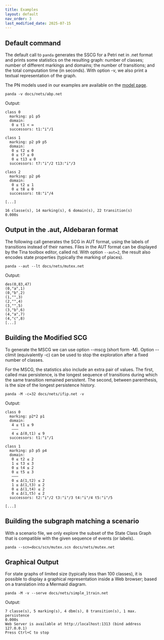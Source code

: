 ```yaml
---
title: Examples
layout: default
nav_order: 3
last_modified_date: 2025-07-15
---
```


## Default command

The default call to `panda` generates the SSCG for a Petri net in .net format
and prints some statistics on the resulting graph: number of classes; number of
different markings and domains; the number of transitions; and the total
computation time (in seconds). With option -v, we also print a textual
representation of the graph.

The PN models used in our examples are available on the [model
page](/docs/models/).

```console
panda -v docs/nets/abp.net
```

Output:

```console
class 0
  marking: p1 p5
  domain:
   0 ≤ t1 < ∞
  successors: t1:"i"/1

class 1
  marking: p2 p9 p5
  domain:
   0 ≤ t2 ≤ 0
   0 ≤ t7 ≤ 0
   0 ≤ t13 ≤ 0
  successors: t7:"i"/2 t13:"i"/3

class 2
  marking: p2 p6
  domain:
   0 ≤ t2 ≤ 1
   0 ≤ t8 ≤ 0
  successors: t8:"i"/4

[...]

16 classe(s), 14 marking(s), 6 domain(s), 22 transition(s)
0.000s
```

## Output in the .aut, Aldebaran format

The following call generates the SCG in AUT format, using the labels of
transitions instead of their names. Files in the AUT format can be displayed by
the Tina toolbox editor, called nd. With option `--aut=2`, the result also
encodes state properties (typically the marking of places).

```console
panda --aut --lt docs/nets/mutex.net
```

Output:

```console
des(0,83,47)
(0,"a",1)
(0,"b",2)
(1,"",3)
(2,"",4)
(3,"",5)
(3,"b",6)
(4,"a",7)
(4,"c",8)
[...]
```

## Building the Modified SCG

To generate the MSCG we can use option --mscg (short form -M). Option --climit
(equivalently -c) can be used to stop the exploration after a fixed number of
classes.

For the MSCG, the statistics also include an extra pair of values. The first,
called max persistence, is the longest sequence of transitions during which the
same transition remained persistent. The second, between parenthesis, is the
size of the longest persistence history.

```console
panda -M -c=32 docs/nets/ifip.net -v
```

Output:

```console
class 0
  marking: p2*2 p1
  domain:
   4 ≤ t1 ≤ 9
   ———
   4 ≤ Δ(0,t1) ≤ 9
  successors: t1:"i"/1

class 1
  marking: p3 p5 p4
  domain:
   0 ≤ t2 ≤ 2
   1 ≤ t3 ≤ 3
   0 ≤ t4 ≤ 2
   0 ≤ t5 ≤ 3
   ———
   0 ≤ Δ(1,t2) ≤ 2
   1 ≤ Δ(1,t3) ≤ 2
   0 ≤ Δ(1,t4) ≤ 2
   0 ≤ Δ(1,t5) ≤ 2
  successors: t2:"i"/2 t3:"i"/3 t4:"i"/4 t5:"i"/5

[...]
```

## Building the subgraph matching a scenario

With a scenario file, we only explore the subset of the State Class Graph that
is compatible with the given sequence of events (or labels).

```console
panda --scn=docs/scn/mutex.scn docs/nets/mutex.net
```

## Graphical Output

For state graphs of limited size (typically less than 100 classes), it is
possible to display a graphical representation inside a Web browser; based on a
translation into a Mermaid diagram.

```console
panda -M -v --serve docs/nets/simple_1train.net
```

Output:

```console
7 classe(s), 5 marking(s), 4 dbm(s), 8 transition(s), 1 max. persistence
0.000s
Web Server is available at http://localhost:1313 (bind address 127.0.0.1)
Press Ctrl+C to stop
```
